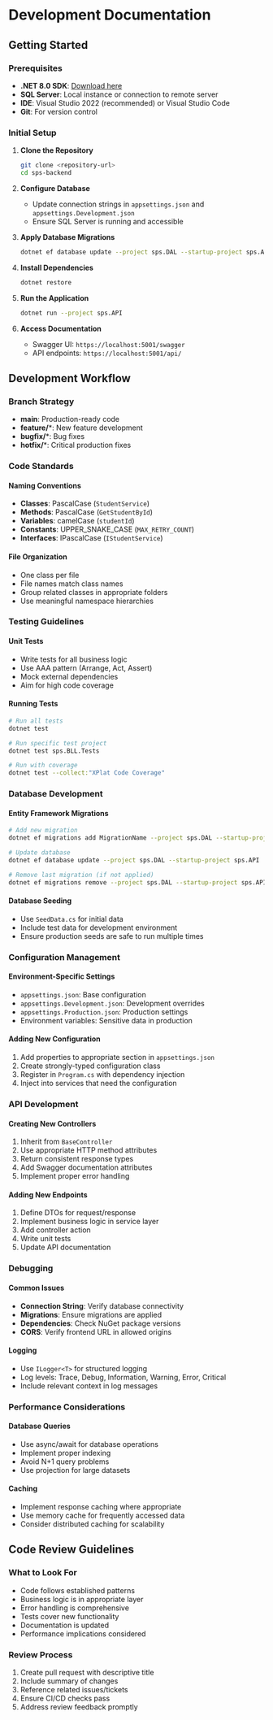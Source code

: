 # Development Documentation

## Getting Started

### Prerequisites
- **.NET 8.0 SDK**: [Download here](https://dotnet.microsoft.com/download/dotnet/8.0)
- **SQL Server**: Local instance or connection to remote server
- **IDE**: Visual Studio 2022 (recommended) or Visual Studio Code
- **Git**: For version control

### Initial Setup

1. **Clone the Repository**
   ```bash
   git clone <repository-url>
   cd sps-backend
   ```

2. **Configure Database**
   - Update connection strings in `appsettings.json` and `appsettings.Development.json`
   - Ensure SQL Server is running and accessible

3. **Apply Database Migrations**
   ```bash
   dotnet ef database update --project sps.DAL --startup-project sps.API
   ```

4. **Install Dependencies**
   ```bash
   dotnet restore
   ```

5. **Run the Application**
   ```bash
   dotnet run --project sps.API
   ```

6. **Access Documentation**
   - Swagger UI: `https://localhost:5001/swagger`
   - API endpoints: `https://localhost:5001/api/`

## Development Workflow

### Branch Strategy
- **main**: Production-ready code
- **feature/***: New feature development
- **bugfix/***: Bug fixes
- **hotfix/***: Critical production fixes

### Code Standards

#### Naming Conventions
- **Classes**: PascalCase (`StudentService`)
- **Methods**: PascalCase (`GetStudentById`)
- **Variables**: camelCase (`studentId`)
- **Constants**: UPPER_SNAKE_CASE (`MAX_RETRY_COUNT`)
- **Interfaces**: IPascalCase (`IStudentService`)

#### File Organization
- One class per file
- File names match class names
- Group related classes in appropriate folders
- Use meaningful namespace hierarchies

### Testing Guidelines

#### Unit Tests
- Write tests for all business logic
- Use AAA pattern (Arrange, Act, Assert)
- Mock external dependencies
- Aim for high code coverage

#### Running Tests
```bash
# Run all tests
dotnet test

# Run specific test project
dotnet test sps.BLL.Tests

# Run with coverage
dotnet test --collect:"XPlat Code Coverage"
```

### Database Development

#### Entity Framework Migrations
```bash
# Add new migration
dotnet ef migrations add MigrationName --project sps.DAL --startup-project sps.API

# Update database
dotnet ef database update --project sps.DAL --startup-project sps.API

# Remove last migration (if not applied)
dotnet ef migrations remove --project sps.DAL --startup-project sps.API
```

#### Database Seeding
- Use `SeedData.cs` for initial data
- Include test data for development environment
- Ensure production seeds are safe to run multiple times

### Configuration Management

#### Environment-Specific Settings
- `appsettings.json`: Base configuration
- `appsettings.Development.json`: Development overrides
- `appsettings.Production.json`: Production settings
- Environment variables: Sensitive data in production

#### Adding New Configuration
1. Add properties to appropriate section in `appsettings.json`
2. Create strongly-typed configuration class
3. Register in `Program.cs` with dependency injection
4. Inject into services that need the configuration

### API Development

#### Creating New Controllers
1. Inherit from `BaseController`
2. Use appropriate HTTP method attributes
3. Return consistent response types
4. Add Swagger documentation attributes
5. Implement proper error handling

#### Adding New Endpoints
1. Define DTOs for request/response
2. Implement business logic in service layer
3. Add controller action
4. Write unit tests
5. Update API documentation

### Debugging

#### Common Issues
- **Connection String**: Verify database connectivity
- **Migrations**: Ensure migrations are applied
- **Dependencies**: Check NuGet package versions
- **CORS**: Verify frontend URL in allowed origins

#### Logging
- Use `ILogger<T>` for structured logging
- Log levels: Trace, Debug, Information, Warning, Error, Critical
- Include relevant context in log messages

### Performance Considerations

#### Database Queries
- Use async/await for database operations
- Implement proper indexing
- Avoid N+1 query problems
- Use projection for large datasets

#### Caching
- Implement response caching where appropriate
- Use memory cache for frequently accessed data
- Consider distributed caching for scalability

## Code Review Guidelines

### What to Look For
- Code follows established patterns
- Business logic is in appropriate layer
- Error handling is comprehensive
- Tests cover new functionality
- Documentation is updated
- Performance implications considered

### Review Process
1. Create pull request with descriptive title
2. Include summary of changes
3. Reference related issues/tickets
4. Ensure CI/CD checks pass
5. Address review feedback promptly
